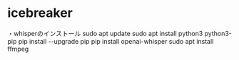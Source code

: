 # icebreaker
・whisperのインストール
sudo apt update
sudo apt install python3 python3-pip
pip install --upgrade pip
pip install openai-whisper
sudo apt install ffmpeg
